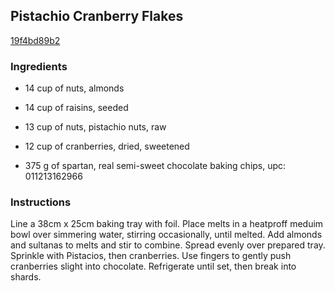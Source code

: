 ## Pistachio Cranberry Flakes

[19f4bd89b2](http://www.food.com/recipe/pistachio-cranberry-flakes-393308)

### Ingredients

 - 14 cup of nuts, almonds

 - 14 cup of raisins, seeded

 - 13 cup of nuts, pistachio nuts, raw

 - 12 cup of cranberries, dried, sweetened

 - 375 g of spartan, real semi-sweet chocolate baking chips, upc: 011213162966

### Instructions

Line a 38cm x 25cm baking tray with foil. Place melts in a heatproff meduim bowl over simmering water, stirring occasionally, until melted. Add almonds and sultanas to melts and stir to combine. Spread evenly over prepared tray. Sprinkle with Pistacios, then cranberries. Use fingers to gently push cranberries slight into chocolate. Refrigerate until set, then break into shards.